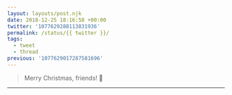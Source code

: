 ```yaml
---
layout: layouts/post.njk
date: 2018-12-25 18:16:58 +00:00
twitter: '1077629288113831936'
permalink: /status/{{ twitter }}/
tags: 
  - tweet
  - thread
previous: '1077629017287581696'
---
```


> Merry Christmas, friends! 🎄

---
